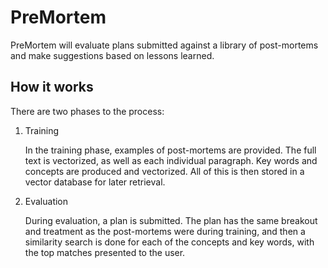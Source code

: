 # PreMortem

PreMortem will evaluate plans submitted against a library of post-mortems and make suggestions based on lessons learned. 

## How it works 

There are two phases to the process: 

1. Training 

    In the training phase, examples of post-mortems are provided. The full text is vectorized, as well as each individual paragraph. Key words and concepts are produced and vectorized. All of this is then stored in a vector database for later retrieval.

2. Evaluation

    During evaluation, a plan is submitted. The plan has the same breakout and treatment as the post-mortems were during training, and then a similarity search is done for each of the concepts and key words, with the top matches presented to the user.


